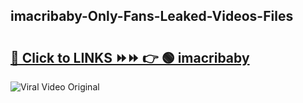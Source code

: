 
 ## imacribaby-Only-Fans-Leaked-Videos-Files

# <h2><a href="https://mediaupload.pro?imacribaby">🔗 Click to LINKS ⏩⏩ 👉 🟢 imacribaby </a></h2>

<a href="https://mediaupload.pro?imacribaby" rel="nofollow" data-target="animated-image.originalLink"><img src="https://i.ibb.co.com/xMMVF88/686577567.gif" alt="Viral Video Original" style="max-width: 100%; display: inline-block;" data-target="animated-image.originalImage"></a>